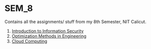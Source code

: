 # SEM_8
Contains all the assignments/ stuff from my 8th Semester, NIT Calicut. 


1. [Introduction to Information Security](https://github.com/vasanthkumar18/SEM_8/tree/main/Information%20Security)
2. [Optimization Methods in Engineering](https://github.com/vasanthkumar18/SEM_8/tree/main/Optimisation%20Methods%20in%20Eng)
3. [Cloud Computing](https://github.com/vasanthkumar18/SEM_8/tree/main/Cloud%20Computing)

